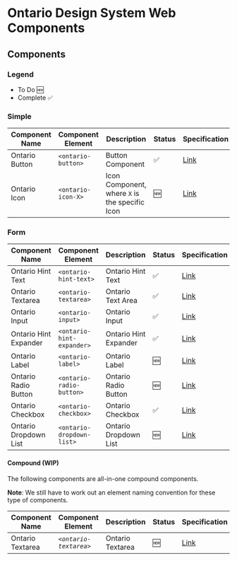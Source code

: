 # Ontario Design System Web Components

## Components

### Legend

- To Do 🆕
- Complete ✅

### Simple

| Component Name | Component Element  | Description                                    | Status | Specification                                                                                            |
| -------------- | ------------------ | ---------------------------------------------- | ------ | -------------------------------------------------------------------------------------------------------- |
| Ontario Button | `<ontario-button>` | Button Component                               | ✅     | [Link](https://docs.google.com/document/d/1-VBef6I95x081RvTip4K4LZYUCAcdzGvS72qeWP6Rbw/edit?usp=sharing) |
| Ontario Icon   | `<ontario-icon-X>` | Icon Component, where `X` is the specific Icon | 🆕     | [Link](https://docs.google.com/document/d/1mwCjnr9VGaR4Dj1pPmj8lYWQK8lx2RencfVrGiLbDvw/edit?usp=sharing) |

### Form

| Component Name        | Component Element         | Description           | Status | Specification                                                                                            |
| --------------------- | ------------------------- | --------------------- | ------ | -------------------------------------------------------------------------------------------------------- |
| Ontario Hint Text     | `<ontario-hint-text>`     | Ontario Hint Text     | ✅     | [Link](https://docs.google.com/document/d/11Qdxjqip62i6IEBdrZMOQ1LIu-ErvgUDFX5--ckbUVM/edit?usp=sharing) |
| Ontario Textarea      | `<ontario-textarea>`      | Ontario Text Area     | ✅     | [Link](https://docs.google.com/document/d/18uXU-xKE2ikqVb_gPB5LYyG3147fhoaIqRB-jycAYLs/edit?usp=sharing) |
| Ontario Input         | `<ontario-input>`         | Ontario Input         | ✅     | [Link](https://docs.google.com/document/d/1q6d86A1_PFTbl508NSdOStgKVOMlsAHDjEQt8DPyHxc/edit?usp=sharing) |
| Ontario Hint Expander | `<ontario-hint-expander>` | Ontario Hint Expander | ✅     | [Link](https://docs.google.com/document/d/1SxZR3bSKVspXmr8yhWkR5FdQ8h44xIWqzI9DZzr9MFQ/edit?usp=sharing) |
| Ontario Label         | `<ontario-label>`         | Ontario Label         | 🆕     | [Link](https://docs.google.com/document/d/1bZKYrg5hko6fXBeiVDCIOyXRLs_83GJ1-60v_qhvvqs/edit?usp=sharing) |
| Ontario Radio Button  | `<ontario-radio-button>`  | Ontario Radio Button  | 🆕     | [Link](https://docs.google.com/document/d/1g-cwvhcijYtGHVpxamYxQO5R3n4vvUzwZDGjIc3LW1w/edit?usp=sharing) |
| Ontario Checkbox  | `<ontario-checkbox>`      | Ontario Checkbox      | ✅     | [Link](https://docs.google.com/document/d/1ZaQ3O3Eewf5XKJA9qBHcyuvV-_dR-MzdHTajYTrpGQg/edit?usp=sharing) |
| Ontario Dropdown List | `<ontario-dropdown-list>` | Ontario Dropdown List | 🆕     | [Link](https://docs.google.com/document/d/1UphVrYgt8Dos9iQHmey1Q1xJNvVNEOtWFyG3bnPcGtQ/edit?usp=sharing) |

#### Compound (WIP)

The following components are all-in-one compound components.

**Note**: We still have to work out an element naming convention for these type of components.

| Component Name   | Component Element      | Description      | Status | Specification                                                                                            |
| ---------------- | ---------------------- | ---------------- | ------ | -------------------------------------------------------------------------------------------------------- |
| Ontario Textarea | _`<ontario-textarea>`_ | Ontario Textarea | 🆕     | [Link](https://docs.google.com/document/d/1ujxdmI6bYplD25UXs4lJviCrdv2IkhvOQjZ8dltRSuY/edit?usp=sharing) |